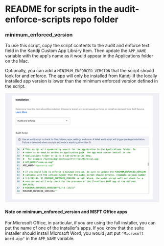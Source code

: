 # README for scripts in the audit-enforce-scripts repo folder

### minimum\_enforced\_version

To use this script, copy the script contents to the audit and enforce text field in the Kandji Custom App Library Item. Then update the `APP_NAME` variable with the app's name as it would appear in the Applications folder on the Mac.

Optionally, you can add a `MINIMUM_ENFORCED_VERSION` that the script should look for and enforce. The app will only be installed from Kandji if the locally installed app version is lower than the minimum enforced version defined in the script.

![](images/minimum_enforced_version_01.png)

#### Note on minimum\_enforced\_version and MSFT Office apps

For Microsoft Office, in particular, if you are using the full installer, you can put the name of one of the installer's apps. If you know that the suite installer should install Microsoft Word, you would just put `"Microsoft Word.app"` in the `APP_NAME` variable.
